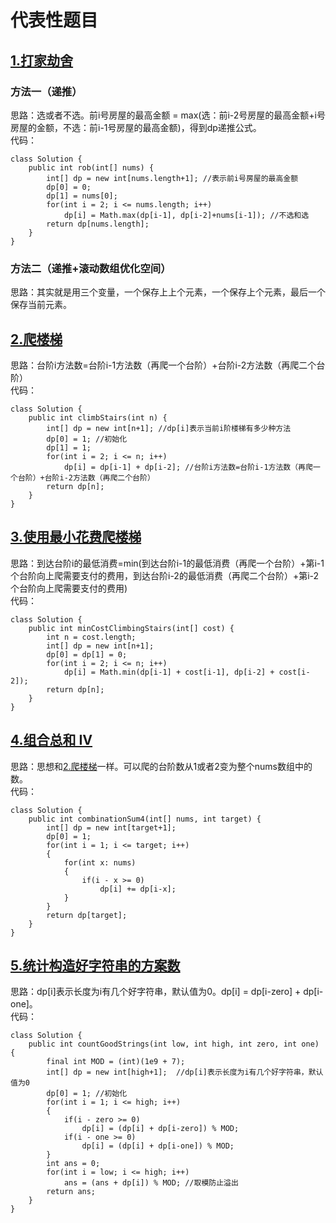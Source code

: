 # 代表性题目

## [1.打家劫舍](https://leetcode.cn/problems/house-robber/description/)

### 方法一（递推）
思路：选或者不选。前i号房屋的最高金额 = max(选：前i-2号房屋的最高金额+i号房屋的金额，不选：前i-1号房屋的最高金额)，得到dp递推公式。   
代码：
```
class Solution {
    public int rob(int[] nums) {
        int[] dp = new int[nums.length+1]; //表示前i号房屋的最高金额
        dp[0] = 0;
        dp[1] = nums[0];
        for(int i = 2; i <= nums.length; i++)
            dp[i] = Math.max(dp[i-1], dp[i-2]+nums[i-1]); //不选和选
        return dp[nums.length];
    }
}
```

### 方法二（递推+滚动数组优化空间）
思路：其实就是用三个变量，一个保存上上个元素，一个保存上个元素，最后一个保存当前元素。


## [2.爬楼梯](https://leetcode.cn/problems/climbing-stairs/description/)
思路：台阶i方法数=台阶i-1方法数（再爬一个台阶）+台阶i-2方法数（再爬二个台阶）     
代码：
```
class Solution {
    public int climbStairs(int n) {
        int[] dp = new int[n+1]; //dp[i]表示当前i阶楼梯有多少种方法
        dp[0] = 1; //初始化
        dp[1] = 1;
        for(int i = 2; i <= n; i++)
            dp[i] = dp[i-1] + dp[i-2]; //台阶i方法数=台阶i-1方法数（再爬一个台阶）+台阶i-2方法数（再爬二个台阶）
        return dp[n];
    }
}
```

## [3.使用最小花费爬楼梯](https://leetcode.cn/problems/min-cost-climbing-stairs/description/)
思路：到达台阶i的最低消费=min(到达台阶i-1的最低消费（再爬一个台阶）+第i-1个台阶向上爬需要支付的费用，到达台阶i-2的最低消费（再爬二个台阶）+第i-2个台阶向上爬需要支付的费用)     
代码：
```
class Solution {
    public int minCostClimbingStairs(int[] cost) {
        int n = cost.length;
        int[] dp = new int[n+1];
        dp[0] = dp[1] = 0;
        for(int i = 2; i <= n; i++)
            dp[i] = Math.min(dp[i-1] + cost[i-1], dp[i-2] + cost[i-2]);
        return dp[n];
    }
}
```

## [4.组合总和 Ⅳ](https://leetcode.cn/problems/combination-sum-iv/description/)
思路：思想和[2.爬楼梯](https://leetcode.cn/problems/climbing-stairs/description/)一样。可以爬的台阶数从1或者2变为整个nums数组中的数。     
代码：
```
class Solution {
    public int combinationSum4(int[] nums, int target) {
        int[] dp = new int[target+1];
        dp[0] = 1;
        for(int i = 1; i <= target; i++)
        {
            for(int x: nums)
            {
                if(i - x >= 0)
                    dp[i] += dp[i-x];
            }
        }
        return dp[target];
    }
}
```

## [5.统计构造好字符串的方案数](https://leetcode.cn/problems/count-ways-to-build-good-strings/description/)
思路：dp[i]表示长度为i有几个好字符串，默认值为0。dp[i] = dp[i-zero] + dp[i-one]。    
代码：
```
class Solution {
    public int countGoodStrings(int low, int high, int zero, int one) {
        final int MOD = (int)(1e9 + 7);
        int[] dp = new int[high+1];  //dp[i]表示长度为i有几个好字符串，默认值为0
        dp[0] = 1; //初始化
        for(int i = 1; i <= high; i++)
        {
            if(i - zero >= 0)
                dp[i] = (dp[i] + dp[i-zero]) % MOD;
            if(i - one >= 0)
                dp[i] = (dp[i] + dp[i-one]) % MOD;
        }
        int ans = 0;
        for(int i = low; i <= high; i++)
            ans = (ans + dp[i]) % MOD; //取模防止溢出
        return ans;
    }
}
```
